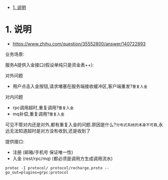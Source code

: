 <!-- TOC -->

- [1. 说明](#1-说明)

<!-- /TOC -->



<a id="markdown-1-说明" name="1-说明"></a>
# 1. 说明

* https://www.zhihu.com/question/35552800/answer/140722893


业务场景: 

服务A提供入金接口(假设单纯只是资金表++):

对外问题
* 用户点击入金按钮,请求堵塞在服务端接收缓冲区,客户端重发?`重复入金`

对内问题
* rpc调用超时,重复调用?`重复入金`
* mq补偿,重复调用?`重复入金`


可见不管对内还是对外,都有重复入金的问题.原因是什么?`分布式系统的本身不可靠`,永远无法知道超时是对方没有收到,还是收到了

提供接口:

* 注册 (邮箱/手机号 保证唯一性)
* 入金 (rest/rpc/mq)  (都必须是调用方生成调用流水)


```
protoc -I protocol/ protocol/recharge.proto --go_out=plugins=grpc:protocol


```
